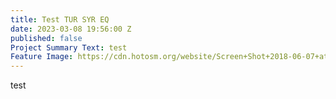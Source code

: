 ```yaml
---
title: Test TUR SYR EQ
date: 2023-03-08 19:56:00 Z
published: false
Project Summary Text: test
Feature Image: https://cdn.hotosm.org/website/Screen+Shot+2018-06-07+at+22.04.38.png
---
```


test